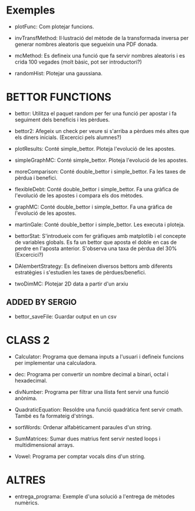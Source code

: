 
# Exemples

* plotFunc: Com plotejar funcions.

* invTransfMethod: Il·lustració del mètode de la transformada inversa per generar nombres aleatoris que segueixin una PDF donada.

* mcMethod: Es defineix una funció que fa servir nombres aleatoris i es crida 100 vegades (molt bàsic, pot ser introductori?)

* randomHist: Plotejar una gaussiana.

# BETTOR FUNCTIONS

* bettor: Utilitza el paquet random per fer una funció per apostar i fa seguiment dels beneficis i les pèrdues.

* bettor2: Afegeix un check per veure si s'arriba a pèrdues més altes que els diners inicials. (Excercici pels alumnes?)

* plotResults: Conté simple_bettor. Ploteja l'evolució de les apostes. 
* simpleGraphMC: Conté simple_bettor. Ploteja l'evolució de les apostes. 

* moreComparison: Conté double_bettor i simple_bettor. Fa les taxes de pèrdua i benefici.

* flexibleDebt: Conté double_bettor i simple_bettor. Fa una gràfica de l'evolució de les apostes i compara els dos mètodes.
* graphMC: Conté double_bettor i simple_bettor. Fa una gràfica de l'evolució de les apostes.

* martinGale: Conté double_bettor i simple_bettor. Les executa i ploteja.

* bettorStat: S'introdueix com fer gràfiques amb matplotlib i el concepte de variables globals. Es fa un bettor que aposta el doble en cas de perdre en l'aposta anterior. S'observa una taxa de pèrdua del 30% (Excercici?)


* DAlembertStrategy: Es defineixen diversos bettors amb diferents estratègies i s'estudien les taxes de pèrdues/benefici.

* twoDimMC: Plotejar 2D data a partir d'un arxiu

## ADDED BY SERGIO
* bettor_saveFile: Guardar output en un csv

# CLASS 2

* Calculator: Programa que demana inputs a l'usuari i defineix funcions per implementar una calculadora.

* dec: Programa per convertir un nombre decimal a binari, octal i hexadecimal.

* divNumber: Programa per filtrar una llista fent servir una funció anònima.

* QuadraticEquation: Resoldre una funció quadràtica fent servir cmath. També es fa formateig d'strings.

* sortWords: Ordenar alfabèticament paraules d'un string.

* SumMatrices: Sumar dues matrius fent servir nested loops i multidimensional arrays.

* Vowel: Programa per comptar vocals dins d'un string.

# ALTRES

* entrega_programa: Exemple d'una solució a l'entrega de mètodes numèrics.


